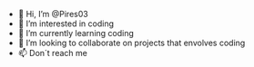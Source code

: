 - 👋 Hi, I’m @Pires03
- 👀 I’m interested in coding
- 🌱 I’m currently learning coding
- 💞️ I’m looking to collaborate on projects that envolves coding
- 📫 Don´t reach me

<!---
Pires03/Pires03 is a ✨ special ✨ repository because its `README.md` (this file) appears on your GitHub profile.
You can click the Preview link to take a look at your changes.
--->
